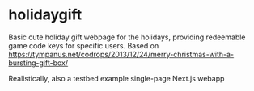 # holidaygift
Basic cute holiday gift webpage for the holidays, providing redeemable game code keys for specific users. Based on https://tympanus.net/codrops/2013/12/24/merry-christmas-with-a-bursting-gift-box/

Realistically, also a testbed example single-page Next.js webapp
